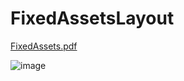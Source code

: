 # FixedAssetsLayout

[FixedAssets.pdf](https://github.com/scrutch93/FixedAssetsLayout/files/13349972/FixedAssets.pdf)

![image](https://github.com/scrutch93/FixedAssetsLayout/assets/80648971/be6de1c0-4f27-42d4-8905-a61f284b50fd)
